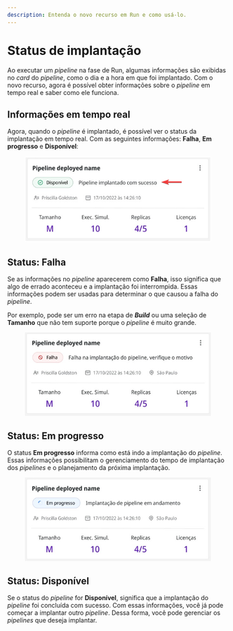 ```yaml
---
description: Entenda o novo recurso em Run e como usá-lo.
---
```


# Status de implantação

Ao executar um _pipeline_ na fase de Run, algumas informações são exibidas no _card_ do _pipeline_, como o dia e a hora em que foi implantado. Com o novo recurso, agora é possível obter informações sobre o _pipeline_ em tempo real e saber como ele funciona.

## Informações em tempo real&#x20;

Agora, quando o _pipeline_ é implantado, é possível ver o status da implantação em tempo real. Com as seguintes informações: **Falha**, **Em progresso** e **Disponível**:

<figure><img src="../.gitbook/assets/Status informação.png" alt=""><figcaption></figcaption></figure>

## **Status: Falha**

Se as informações no _pipeline_ aparecerem como **Falha**, isso significa que algo de errado aconteceu e a implantação foi interrompida. Essas informações podem ser usadas para determinar o que causou a falha do _pipeline_.&#x20;

Por exemplo, pode ser um erro na etapa de _**Build**_ ou uma seleção de **Tamanho** que não tem suporte porque o _pipeline_ é muito grande.

<figure><img src="../.gitbook/assets/Status Falha.jpg" alt=""><figcaption></figcaption></figure>

## **Status: Em progresso**

O status **Em progresso** informa como está indo a implantação do _pipeline_. Essas informações possibilitam o gerenciamento do tempo de implantação dos _pipelines_ e o planejamento da próxima implantação.

<figure><img src="../.gitbook/assets/Status Em progresso.jpg" alt=""><figcaption></figcaption></figure>

## **Status: Disponível**

Se o status do _pipeline_ for **Disponível**, significa que a implantação do _pipeline_ foi concluída com sucesso. Com essas informações, você já pode começar a implantar outro _pipeline_. Dessa forma, você pode gerenciar os _pipelines_ que deseja implantar.

<figure><img src="../.gitbook/assets/Status Disponível.jpg" alt=""><figcaption></figcaption></figure>
